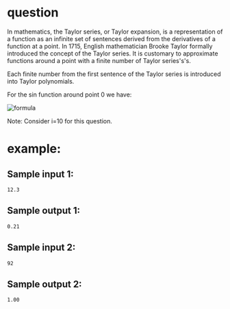 # question
In mathematics, the Taylor series, or Taylor expansion, is a representation of a function as an infinite set of sentences derived from the derivatives of a function at a point. In 1715, English mathematician Brooke Taylor formally introduced the concept of the Taylor series. It is customary to approximate functions around a point with a finite number of Taylor series's's.

Each finite number from the first sentence of the Taylor series is introduced into Taylor polynomials.

For the sin function around point 0 we have:

![formula](https://github.com/pouyaardehkhani/Advance-Programing-Course-Exercises-JAVA/blob/main/HW3%20-%20Taylor%20Series/formula.jpg)

Note: Consider i=10 for this question.

# example:

## Sample input 1:
```
12.3
```
## Sample output 1:
```
0.21
```
## Sample input 2:
```
92
```
## Sample output 2:
```
1.00
```
